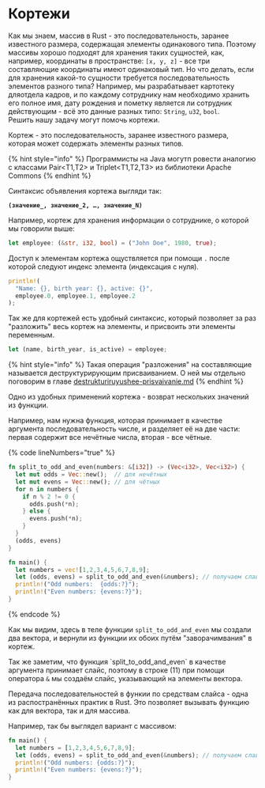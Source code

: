 # Кортежи

Как мы знаем, массив в Rust - это последовательность, заранее известного размера, содержащая элементы одинакового типа. Поэтому массивы хорошо подходят для хранения таких сущностей, как, например, координаты в пространстве:  `[x, y, z]` - все три составляющие координаты имеют одинаковый тип. Но что делать, если для хранения какой-то сущности требуется последовательность элементов разного типа? Например, мы разрабатывает картотеку дляотдела кадров, и по каждому сотруднику нам необходимо хранить его полное имя, дату рождения и пометку является ли сотрудник действующим - всё это данные разных типо: `String`, `u32`, `bool`.\
Решить нашу задачу могут помочь кортежи.

Кортеж - это последовательность, заранее известного размера, которая может содержать элементы разных типов.

{% hint style="info" %}
Программисты на Java могутп ровести аналогию с классами Pair\<T1,T2> и Triplet\<T1,T2,T3> из библиотеки Apache Commons
{% endhint %}

Синтаксис объявления кортежа выгляди так:

<pre><code><strong>(значение_, значение_2, …, значение_N)
</strong></code></pre>

Например, кортеж для хранения информации о сотруднике, о которой мы говорили выше:

```rust
let employee: (&str, i32, bool) = ("John Doe", 1980, true);
```

Доступ к элементам кортежа ощуствляется при помощи `.` после которой следуют индекс элемента (индексация с нуля).

```rust
println!(
  "Name: {}, birth year: {}, active: {}",
  employee.0, employee.1, employee.2
);
```

Так же для кортежей есть удобный синтаксис, который позволяет за раз "разложить" весь кортеж на элементы, и присвоить эти элементы переменным.

```rust
let (name, birth_year, is_active) = employee;
```

{% hint style="info" %}
Такая операция "разложения" на составляющие называется деструктурирующим присваиванием. О ней мы отдельно поговорим в главе [destrukturiruyushee-prisvaivanie.md](destrukturiruyushee-prisvaivanie.md "mention")
{% endhint %}

Одно из удобных применений кортежа - возврат нескольких значений из функции.

Например, нам нужна функция, которая принимает в качестве аргумента последовательность числе, и разделяет её на две части: первая содержит все нечётные числа, вторая - все чётные.

{% code lineNumbers="true" %}
```rust
fn split_to_odd_and_even(numbers: &[i32]) -> (Vec<i32>, Vec<i32>) {
  let mut odds = Vec::new();  // для нечётных
  let mut evens = Vec::new(); // для чётных
  for n in numbers {
    if n % 2 != 0 {
      odds.push(*n);
    } else {
      evens.push(*n);
    }
  }
  (odds, evens)
}

fn main() {
  let numbers = vec![1,2,3,4,5,6,7,8,9];
  let (odds, evens) = split_to_odd_and_even(&numbers); // получаем слайс на вектор
  println!("Odd numbers:  {odds:?}");
  println!("Even numbers: {evens:?}");
}
```
{% endcode %}

Как мы видим, здесь в теле функции `split_to_odd_and_even` мы создали два вектора, и вернули из функции их обоих путём "заворачимвания" в кортеж.

Так же заметим, что функция \`split\_to\_odd\_and\_even\` в качестве аргумента принимает слайс, поэтому в строке (11) при помощи оператора `&` мы создаём слайс, указывающий на элементы вектора.

Передача последовательностей в функии по средствам слайса - одна из распостранённых практик в Rust. Это позволяет вызывать функцию как для вектора, так и для массива.

Например, так бы выглядел вариант с массивом:

```rust
fn main() {
  let numbers = [1,2,3,4,5,6,7,8,9];
  let (odds, evens) = split_to_odd_and_even(&numbers); // получаем слайс на массив
  println!("Odd numbers: {odds:?}");
  println!("Even numbers: {evens:?}");
}
```
